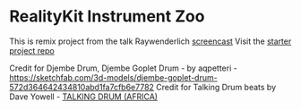 # RealityKit Instrument Zoo

This is remix project from the talk Raywenderlich [screencast](https://www.raywenderlich.com/10528927-ethan-saadia-building-immersive-ar-experiences-with-realitykit)
Visit the [starter project repo](https://github.com/eospi/RealityKit-Instrument-Zoo)

Credit for Djembe Drum, Djembe Goplet Drum - by aqpetteri - https://sketchfab.com/3d-models/djembe-goplet-drum-572d364642434810abd1fa7cfb6e7782
Credit for Talking Drum beats by Dave Yowell - [TALKING DRUM (AFRICA)](http://www.sultansound.com/freesounds.html)
